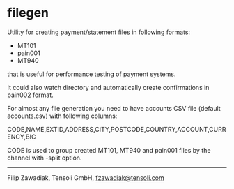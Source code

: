 filegen
=======

Utility for creating payment/statement files in following formats:

* MT101
* pain001
* MT940

that is useful for performance testing of payment systems.

It could also watch directory and automatically create confirmations in pain002 format.

For almost any file generation you need to have accounts CSV file (default accounts.csv) with following columns:

CODE,NAME,EXTID,ADDRESS,CITY,POSTCODE,COUNTRY,ACCOUNT,CURRENCY,BIC

CODE is used to group created MT101, MT940 and pain001 files by the channel with -split option.

---

Filip Zawadiak, Tensoli GmbH, fzawadiak@tensoli.com